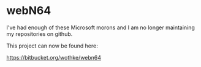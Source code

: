 # webN64

I've had enough of these Microsoft morons and I am no longer maintaining
my repositories on github.

This project can now be found here:


https://bitbucket.org/wothke/webn64